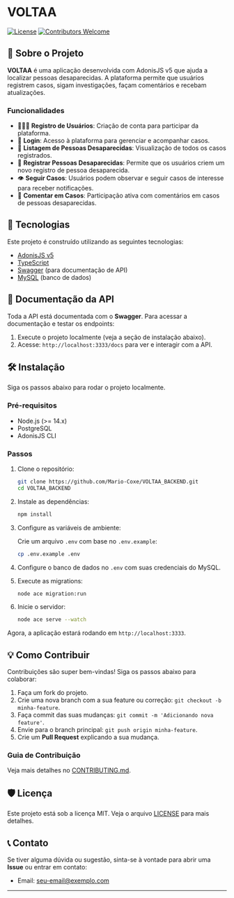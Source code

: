# VOLTAA

[![License](https://img.shields.io/badge/license-MIT-green)](LICENSE)
[![Contributors Welcome](https://img.shields.io/badge/contributors-welcome-brightgreen)](CONTRIBUTING.md)

## 📝 Sobre o Projeto

**VOLTAA** é uma aplicação desenvolvida com AdonisJS v5 que ajuda a localizar pessoas desaparecidas. A plataforma permite que usuários registrem casos, sigam investigações, façam comentários e recebam atualizações.

### Funcionalidades

- 🧑‍🤝‍🧑 **Registro de Usuários**: Criação de conta para participar da plataforma.
- 🔐 **Login**: Acesso à plataforma para gerenciar e acompanhar casos.
- 📃 **Listagem de Pessoas Desaparecidas**: Visualização de todos os casos registrados.
- 📝 **Registrar Pessoas Desaparecidas**: Permite que os usuários criem um novo registro de pessoa desaparecida.
- 👁️ **Seguir Casos**: Usuários podem observar e seguir casos de interesse para receber notificações.
- 💬 **Comentar em Casos**: Participação ativa com comentários em casos de pessoas desaparecidas.

## 🚀 Tecnologias

Este projeto é construído utilizando as seguintes tecnologias:

- [AdonisJS v5](https://adonisjs.com/)
- [TypeScript](https://www.typescriptlang.org/)
- [Swagger](https://swagger.io/) (para documentação de API)
- [MySQL](https://www.mysql.com/) (banco de dados)

## 📄 Documentação da API

Toda a API está documentada com o **Swagger**. Para acessar a documentação e testar os endpoints:

1. Execute o projeto localmente (veja a seção de instalação abaixo).
2. Acesse: `http://localhost:3333/docs` para ver e interagir com a API.

## 🛠️ Instalação

Siga os passos abaixo para rodar o projeto localmente.

### Pré-requisitos

- Node.js (>= 14.x)
- PostgreSQL
- AdonisJS CLI

### Passos

1. Clone o repositório:

   ```bash
   git clone https://github.com/Mario-Coxe/VOLTAA_BACKEND.git
   cd VOLTAA_BACKEND
   ```

2. Instale as dependências:

   ```bash
   npm install
   ```

3. Configure as variáveis de ambiente:

   Crie um arquivo `.env` com base no `.env.example`:

   ```bash
   cp .env.example .env
   ```

4. Configure o banco de dados no `.env` com suas credenciais do MySQL.

5. Execute as migrations:

   ```bash
   node ace migration:run
   ```

6. Inicie o servidor:

   ```bash
   node ace serve --watch
   ```

Agora, a aplicação estará rodando em `http://localhost:3333`.

## 💡 Como Contribuir

Contribuições são super bem-vindas! Siga os passos abaixo para colaborar:

1. Faça um fork do projeto.
2. Crie uma nova branch com a sua feature ou correção: `git checkout -b minha-feature`.
3. Faça commit das suas mudanças: `git commit -m 'Adicionando nova feature'`.
4. Envie para o branch principal: `git push origin minha-feature`.
5. Crie um **Pull Request** explicando a sua mudança.

### Guia de Contribuição

Veja mais detalhes no [CONTRIBUTING.md](CONTRIBUTING.md).

## 🛡️ Licença

Este projeto está sob a licença MIT. Veja o arquivo [LICENSE](LICENSE) para mais detalhes.

## 📞 Contato

Se tiver alguma dúvida ou sugestão, sinta-se à vontade para abrir uma **Issue** ou entrar em contato:

- Email: [seu-email@exemplo.com](mailto:mariocoxedev@gmail.com)
---

